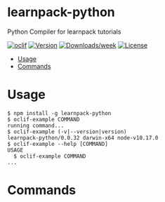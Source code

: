 learnpack-python
================

Python Compiler for learnpack tutorials

[![oclif](https://img.shields.io/badge/cli-oclif-brightgreen.svg)](https://oclif.io)
[![Version](https://img.shields.io/npm/v/learnpack-python.svg)](https://npmjs.org/package/learnpack-python)
[![Downloads/week](https://img.shields.io/npm/dw/learnpack-python.svg)](https://npmjs.org/package/learnpack-python)
[![License](https://img.shields.io/npm/l/learnpack-python.svg)](https://github.com/learnpack/python-compiler/blob/master/package.json)

<!-- toc -->
* [Usage](#usage)
* [Commands](#commands)
<!-- tocstop -->
# Usage
<!-- usage -->
```sh-session
$ npm install -g learnpack-python
$ oclif-example COMMAND
running command...
$ oclif-example (-v|--version|version)
learnpack-python/0.0.32 darwin-x64 node-v10.17.0
$ oclif-example --help [COMMAND]
USAGE
  $ oclif-example COMMAND
...
```
<!-- usagestop -->
# Commands
<!-- commands -->

<!-- commandsstop -->
